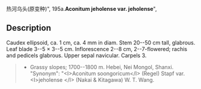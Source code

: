 热河乌头(原变种)",
195a.**Aconitum jeholense var. jeholense**",

## Description
Caudex ellipsoid, ca. 1 cm, ca. 4 mm in diam. Stem 20--50 cm tall, glabrous. Leaf blade 3--5 × 3--5 cm. Inflorescence 2--8 cm, 2--7-flowered; rachis and pedicels glabrous. Upper sepal navicular. Carpels 3.

> * Grassy slopes; 1700--1800 m. Hebei, Nei Mongol, Shanxi.
  "Synonym": "&lt;I&gt;Aconitum soongoricum&lt;/I&gt; (Regel) Stapf var. &lt;I&gt;jeholense &lt;/I&gt; (Nakai &amp; Kitagawa) W. T. Wang.
